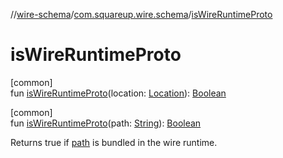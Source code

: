 //[wire-schema](../../index.md)/[com.squareup.wire.schema](index.md)/[isWireRuntimeProto](is-wire-runtime-proto.md)

# isWireRuntimeProto

[common]\
fun [isWireRuntimeProto](is-wire-runtime-proto.md)(location: [Location](-location/index.md)): [Boolean](https://kotlinlang.org/api/latest/jvm/stdlib/kotlin/-boolean/index.html)

[common]\
fun [isWireRuntimeProto](is-wire-runtime-proto.md)(path: [String](https://kotlinlang.org/api/latest/jvm/stdlib/kotlin/-string/index.html)): [Boolean](https://kotlinlang.org/api/latest/jvm/stdlib/kotlin/-boolean/index.html)

Returns true if [path](is-wire-runtime-proto.md) is bundled in the wire runtime.
